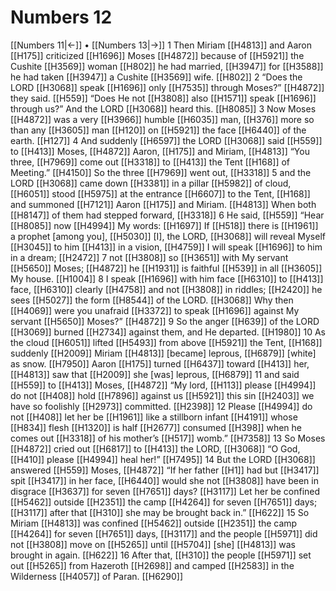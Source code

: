 # Numbers 12
[[Numbers 11|←]] • [[Numbers 13|→]]
1 Then Miriam [[H4813]] and Aaron [[H175]] criticized [[H1696]] Moses [[H4872]] because of [[H5921]] the Cushite [[H3569]] woman [[H802]] he had married, [[H3947]] for [[H3588]] he had taken [[H3947]] a Cushite [[H3569]] wife. [[H802]] 
2 “Does the LORD [[H3068]] speak [[H1696]] only [[H7535]] through Moses?” [[H4872]] they said. [[H559]] “Does He not [[H3808]] also [[H1571]] speak [[H1696]] through us?”  And the LORD [[H3068]] heard this. [[H8085]] 
3 Now Moses [[H4872]] was a very [[H3966]] humble [[H6035]] man, [[H376]] more so than any [[H3605]] man [[H120]] on [[H5921]] the face [[H6440]] of the earth. [[H127]] 
4 And suddenly [[H6597]] the LORD [[H3068]] said [[H559]] to [[H413]] Moses, [[H4872]] Aaron, [[H175]] and Miriam, [[H4813]] “You three, [[H7969]] come out [[H3318]] to [[H413]] the Tent [[H168]] of Meeting.” [[H4150]] So the three [[H7969]] went out, [[H3318]] 
5 and the LORD [[H3068]] came down [[H3381]] in a pillar [[H5982]] of cloud, [[H6051]] stood [[H5975]] at the entrance [[H6607]] to the Tent, [[H168]] and summoned [[H7121]] Aaron [[H175]] and Miriam. [[H4813]] When both [[H8147]] of them had stepped forward, [[H3318]] 
6 He said, [[H559]] “Hear [[H8085]] now [[H4994]] My words: [[H1697]] If [[H518]] there is [[H1961]] a prophet [among you], [[H5030]] [I], the LORD, [[H3068]] will reveal Myself [[H3045]] to him [[H413]] in a vision, [[H4759]] I will speak [[H1696]] to him  in a dream; [[H2472]] 
7 not [[H3808]] so [[H3651]] with My servant [[H5650]] Moses; [[H4872]] he [[H1931]] is faithful [[H539]] in all [[H3605]] My house. [[H1004]] 
8 I speak [[H1696]] with him  face [[H6310]] to [[H413]] face, [[H6310]] clearly [[H4758]] and not [[H3808]] in riddles; [[H2420]] he sees [[H5027]] the form [[H8544]] of the LORD. [[H3068]] Why then [[H4069]] were you unafraid [[H3372]] to speak [[H1696]] against My servant [[H5650]] Moses?” [[H4872]] 
9 So the anger [[H639]] of the LORD [[H3069]] burned [[H2734]] against them,  and He departed. [[H1980]] 
10 As the cloud [[H6051]] lifted [[H5493]] from above [[H5921]] the Tent, [[H168]] suddenly [[H2009]] Miriam [[H4813]] [became] leprous, [[H6879]] [white] as snow. [[H7950]] Aaron [[H175]] turned [[H6437]] toward [[H413]] her, [[H4813]] saw that [[H2009]] she [was] leprous, [[H6879]] 
11 and said [[H559]] to [[H413]] Moses, [[H4872]] “My lord, [[H113]] please [[H4994]] do not [[H408]] hold [[H7896]] against us [[H5921]] this sin [[H2403]] we have so foolishly [[H2973]] committed. [[H2398]] 
12 Please [[H4994]] do not [[H408]] let her be [[H1961]] like a stillborn infant [[H4191]] whose [[H834]] flesh [[H1320]] is half [[H2677]] consumed [[H398]] when he comes out [[H3318]] of his mother’s [[H517]] womb.” [[H7358]] 
13 So Moses [[H4872]] cried out [[H6817]] to [[H413]] the LORD, [[H3068]] “O God, [[H410]] please [[H4994]] heal her!” [[H7495]] 
14 But the LORD [[H3068]] answered [[H559]] Moses, [[H4872]] “If her father [[H1]] had but [[H3417]] spit [[H3417]] in her face, [[H6440]] would she not [[H3808]] have been in disgrace [[H3637]] for seven [[H7651]] days? [[H3117]] Let her be confined [[H5462]] outside [[H2351]] the camp [[H4264]] for seven [[H7651]] days; [[H3117]] after that [[H310]] she may be brought back in.” [[H622]] 
15 So Miriam [[H4813]] was confined [[H5462]] outside [[H2351]] the camp [[H4264]] for seven [[H7651]] days, [[H3117]] and the people [[H5971]] did not [[H3808]] move on [[H5265]] until [[H5704]] [she] [[H4813]] was brought in again. [[H622]] 
16 After that, [[H310]] the people [[H5971]] set out [[H5265]] from Hazeroth [[H2698]] and camped [[H2583]] in the Wilderness [[H4057]] of Paran. [[H6290]] 
